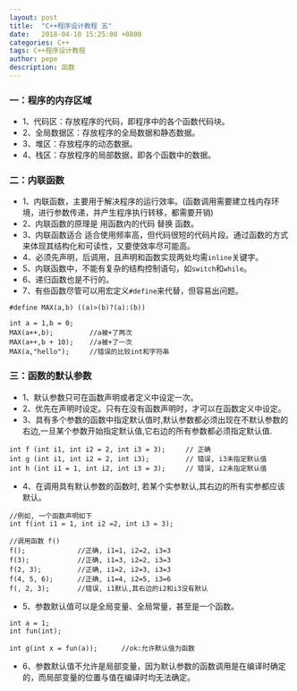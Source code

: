 ```yaml
---
layout: post
title:  "C++程序设计教程 五"
date:   2018-04-10 15:25:00 +0800
categories: C++
tags: C++程序设计教程
author: pepe
description: 函数
---
```


### 一：**程序的内存区域**

* 1、代码区：存放程序的代码，即程序中的各个函数代码块。
* 2、全局数据区：存放程序的全局数据和静态数据。
* 3、堆区：存放程序的动态数据。
* 4、栈区：存放程序的局部数据，即各个函数中的数据。

### 二：**内联函数**

* 1、内联函数，主要用于解决程序的运行效率。(函数调用需要建立栈内存环境，进行参数传递，并产生程序执行转移，都需要开销)
* 2、内联函数的原理是 用函数内的代码 替换 函数。
* 3、内联函数适合 适合使用频率高，但代码很短的代码片段。通过函数的方式来体现其结构化和可读性，又要使效率尽可能高。
* 4、必须先声明，后调用，且声明和函数实现两处均需`inline`关键字。
* 5、内联函数中，不能有复杂的结构控制语句，如`switch`和`while`。
* 6、递归函数也是不行的。
* 7、有些函数尽管可以用宏定义`#define`来代替，但容易出问题。

```
#define MAX(a,b) ((a)>(b)?(a):(b))

int a = 1,b = 0;
MAX(a++,b);         //a被+了两次
MAX(a++,b + 10);    //a被+了一次
MAX(a,"hello");     //错误的比较int和字符串
```

### 三：**函数的默认参数**

* 1、默认参数只可在函数声明或者定义中设定一次。
* 2、优先在声明时设定。只有在没有函数声明时，才可以在函数定义中设定。
* 3、具有多个参数的函数中指定默认值时,默认参数都必须出现在不默认参数的右边,一旦某个参数开始指定默认值,它右边的所有参数都必须指定默认值.
```
int f (int i1, int i2 = 2, int i3 = 3);     // 正确
int g (int i1, int i2 = 2, int i3);         // 错误, i3未指定默认值
int h (int i1 = 1, int i2, int i3 = 3);     // 错误, i2未指定默认值
```
* 4、在调用具有默认参数的函数时, 若某个实参默认,其右边的所有实参都应该默认。

```
//例如, 一个函数声明如下
int f(int i1 = 1, int i2 =2, int i3 = 3);

//调用函数 f()
f();             //正确, i1=1, i2=2, i3=3
f(3);            //正确, i1=3, i2=2, i3=3
f(2, 3);         //正确, i1=2, i2=3, i3=3
f(4, 5, 6);      //正确, i1=4, i2=5, i3=6
f(, 2, 3);       //错误, i1默认,其右边的i2和i3没有默认
```

* 5、参数默认值可以是全局变量、全局常量，甚至是一个函数。 
                                                                               
```
int a = 1;
int fun(int);

int g(int x = fun(a));      //ok:允许默认值为函数
```
* 6、参数默认值不允许是局部变量，因为默认参数的函数调用是在编译时确定的，而局部变量的位置与值在编译时均无法确定。

















